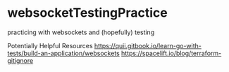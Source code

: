 # websocketTestingPractice
practicing with websockets and (hopefully) testing

Potentially Helpful Resources
https://quii.gitbook.io/learn-go-with-tests/build-an-application/websockets
https://spacelift.io/blog/terraform-gitignore
